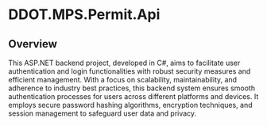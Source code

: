 # DDOT.MPS.Permit.Api

## Overview
This ASP.NET backend project, developed in C#, aims to facilitate user authentication and login functionalities with robust security measures and efficient management. With a focus on scalability, maintainability, and adherence to industry best practices, this backend system ensures smooth authentication processes for users across different platforms and devices. It employs secure password hashing algorithms, encryption techniques, and session management to safeguard user data and privacy.
